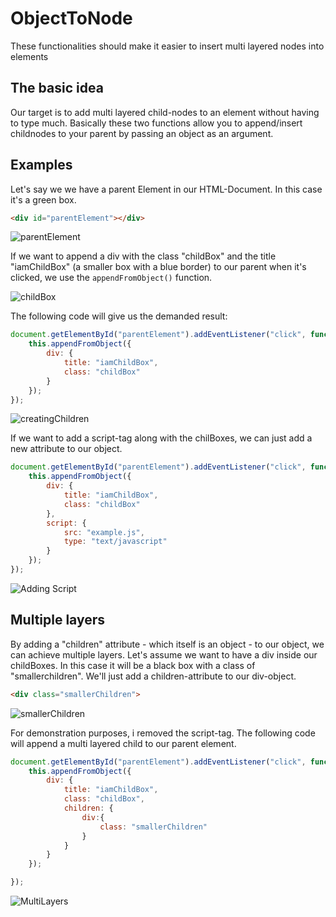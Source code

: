 # ObjectToNode
These functionalities should make it easier to insert multi layered nodes into elements

## The basic idea
Our target is to add multi layered child-nodes to an element without having to type much.
Basically these two functions allow you to append/insert childnodes to your parent by passing an object as an argument.

## Examples
Let's say we we have a parent Element in our HTML-Document. In this case it's a green box.
```HTML
<div id="parentElement"></div>
```
![parentElement](https://www.bilder-upload.eu/upload/dcaaff-1556387770.png)

If we want to append a div with the class "childBox" and the title "iamChildBox" (a smaller box with a blue border) to our parent when it's clicked, we use the `appendFromObject()` function.

![childBox](https://www.bilder-upload.eu/upload/e3c1c5-1556388274.png)

The following code will give us the demanded result:

```javascript
document.getElementById("parentElement").addEventListener("click", function () {
    this.appendFromObject({
        div: {
            title: "iamChildBox",
            class: "childBox"
        }
    });
});

```

![creatingChildren](https://www.bilder-upload.eu/upload/3160fd-1556390025.gif)

If we want to add a script-tag along with the chilBoxes, we can just add a new attribute to our object.

```javascript
document.getElementById("parentElement").addEventListener("click", function () {
    this.appendFromObject({
        div: {
            title: "iamChildBox",
            class: "childBox"
        },
        script: {
            src: "example.js",
            type: "text/javascript"
        }
    });
});

```

![Adding Script](https://www.bilder-upload.eu/upload/52fe67-1556392445.gif)

## Multiple layers
By adding a "children" attribute - which itself is an object - to our object, we can achieve multiple layers.
Let's assume we want to have a div inside our childBoxes. In this case it will be a black box with a class of "smallerchildren". We'll just add a children-attribute to our div-object.

```HTML
<div class="smallerChildren">
```
![smallerChildren](https://www.bilder-upload.eu/upload/174306-1556393257.png)

For demonstration purposes, i removed the script-tag. The following code will append a multi layered child to our parent element.

```javascript
document.getElementById("parentElement").addEventListener("click", function () {
    this.appendFromObject({
        div: {
            title: "iamChildBox",
            class: "childBox",
            children: {
                div:{
                    class: "smallerChildren"
                }
            }
        }
    });

});
```

![MultiLayers](https://www.bilder-upload.eu/upload/7834a2-1556393727.gif)


